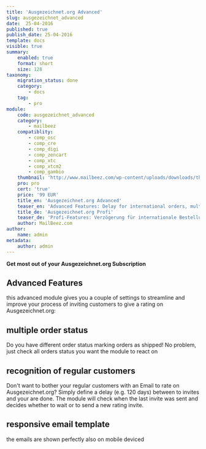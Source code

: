 ```yaml
---
title: 'Ausgezeichnet.org Advanced'
slug: ausgezeichnet_advanced
date:  25-04-2016
published: true
publish_date: 25-04-2016
template: docs
visible: true
summary:
    enabled: true
    format: short
    size: 128
taxonomy:
    migration_status: done
    category:
        - docs
    tag:
        - pro
module:
    code: ausgezeichnet_advanced
    category:
        - mailbeez
    compatiblity:
        - comp_osc
        - comp_cre
        - comp_digi
        - comp_zencart
        - comp_xtc
        - comp_xtcm2        
        - comp_gambio
    thumbnail: 'http://www.mailbeez.com/wp-content/uploads/downloads/thumbnails/2013/06/top_64.png'
    pro: pro
    cert: 'true'
    price: '99 EUR'
    title_en: 'Ausgezeichnet.org Advanced'
    teaser_en: 'Advanced Features: Delay for international orders, multiple Order status, recognition of regular customers'
    title_de: 'Ausgezeichnet.org Profi'
    teaser_de: 'Profi-Features: Verzögerung für internationale Bestellungen, Stammkunden-Erkennung und mehr'
    author: MailBeez.com
author:
    name: admin
metadata:
    author: admin
---
```


**Get most out of your Ausgezeichnet.org Subscription**

## Advanced Features

this advanced module gives you a couple of settings to streamline and improve your process of inviting customers to give a rating on Ausgezeichnet.org:

## multiple order status

Do you have different order status marking orders as shipped! No problem, just check all orders status you want the module to react on

## recognition of regular customers

Don't want to bother your regular customers with an Email to rate on Ausgezeichnet.org? Simply define a delay (e.g. 120 days) between to invites and your are done. The module will check when the last invite was sent and decides whether to wait or to send a new rating invite.

## responsive email template

the emails are shown perfectly also on mobile deviced

